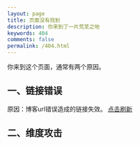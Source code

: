 ```yaml
---
layout: page
title: 页面没有找到
description: 你来到了一片荒芜之地
keywords: 404
comments: false
permalink: /404.html
---
```


你来到这个页面，通常有两个原因。

## 一、链接错误

原因：博客url错误造成的链接失效。
[点击刷新](https://swaiter.gsithub.io)


## 二、维度攻击
